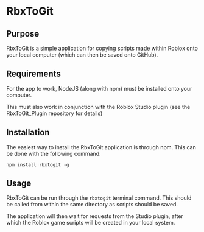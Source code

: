 # RbxToGit

## Purpose
RbxToGit is a simple application for copying scripts made within Roblox onto your local computer (which can then be saved onto GitHub).

## Requirements
For the app to work, NodeJS (along with npm) must be installed onto your computer.

This must also work in conjunction with the Roblox Studio plugin (see the RbxToGit_Plugin repository for details)

## Installation
The easiest way to install the RbxToGit application is through npm. This can be done with the following command:

`npm install rbxtogit -g`

## Usage
RbxToGit can be run through the `rbxtogit` terminal command. This should be called from within the same directory as scripts should be saved.

The application will then wait for requests from the Studio plugin, after which the Roblox game scripts will be created in your local system.
